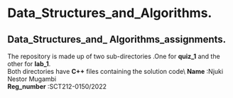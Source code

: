 # Data_Structures_and_Algorithms.
## Data_Structures_and_ Algorithms_assignments.
The repository is made up of two sub-directories .One for **quiz_1** and the other for **lab_1**.\
Both directories have **C++** files containing the solution code\\
**Name** :Njuki Nestor Mugambi\
**Reg_number** :SCT212-0150/2022
